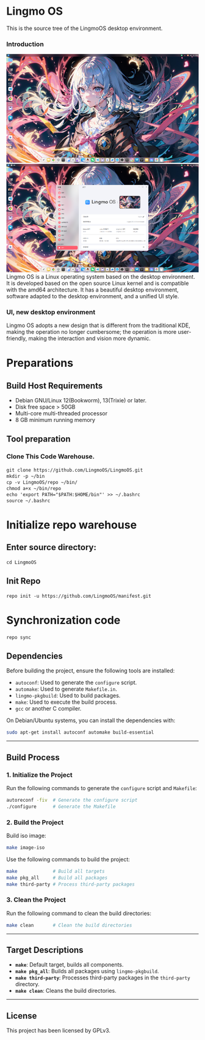 # Lingmo OS

This is the source tree of the LingmoOS desktop environment.

### Introduction
![Lingmo OS](res/screenshots/screenshot2.png)
![Lingmo OS Desktop](res/screenshots/screenshot1.png)
Lingmo OS is a Linux operating system based on the desktop environment. It is developed based on the open source Linux kernel and is compatible with the amd64 architecture. It has a beautiful desktop environment, software adapted to the desktop environment, and a unified UI style.

### UI, new desktop environment

Lingmo OS adopts a new design that is different from the traditional KDE, making the operation no longer cumbersome; the operation is more user-friendly, making the interaction and vision more dynamic.

# Preparations
## Build Host Requirements

 - Debian GNU/Linux 12(Bookworm), 13(Trixie) or later.
 - Disk free space > 50GB
 - Multi-core multi-threaded processor
 - 8 GB minimum running memory

## Tool preparation

### Clone This Code Warehouse.
   ```
   git clone https://github.com/LingmoOS/LingmoOS.git
   mkdir -p ~/bin
   cp -v LingmoOS/repo ~/bin/
   chmod a+x ~/bin/repo
   echo 'export PATH="$PATH:$HOME/bin"' >> ~/.bashrc
   source ~/.bashrc
```

# Initialize repo warehouse

## Enter source directory:
```
cd LingmoOS
```
## Init Repo

```
repo init -u https://github.com/LingmoOS/manifest.git
```

# Synchronization code
```
repo sync
```

## Dependencies
Before building the project, ensure the following tools are installed:
- `autoconf`: Used to generate the `configure` script.
- `automake`: Used to generate `Makefile.in`.
- `lingmo-pkgbuild`: Used to build packages.
- `make`: Used to execute the build process.
- `gcc` or another C compiler.

On Debian/Ubuntu systems, you can install the dependencies with:
```bash
sudo apt-get install autoconf automake build-essential
```

---

## Build Process

### 1. Initialize the Project
Run the following commands to generate the `configure` script and `Makefile`:
```bash
autoreconf -fiv  # Generate the configure script
./configure      # Generate the Makefile
```

### 2. Build the Project
Build iso image:
```bash
make image-iso
```
Use the following commands to build the project:
```bash
make             # Build all targets
make pkg_all     # Build all packages
make third-party # Process third-party packages
```

### 3. Clean the Project
Run the following command to clean the build directories:
```bash
make clean       # Clean the build directories
```

---

## Target Descriptions
- **`make`**: Default target, builds all components.
- **`make pkg_all`**: Builds all packages using `lingmo-pkgbuild`.
- **`make third-party`**: Processes third-party packages in the `third-party` directory.
- **`make clean`**: Cleans the build directories.

---

## License

This project has been licensed by GPLv3.
